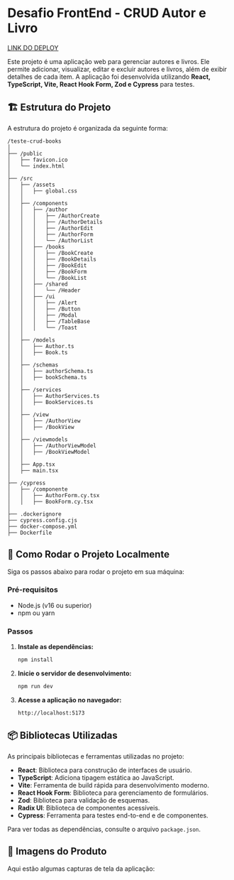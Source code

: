 # Desafio FrontEnd - CRUD Autor e Livro

[LINK DO DEPLOY](https://teste-crud-books.vercel.app)

Este projeto é uma aplicação web para gerenciar autores e livros. Ele permite adicionar, visualizar, editar e excluir autores e livros, além de exibir detalhes de cada item. A aplicação foi desenvolvida utilizando **React, TypeScript, Vite, React Hook Form, Zod e Cypress** para testes.

## 🏗️ Estrutura do Projeto
A estrutura do projeto é organizada da seguinte forma:

```
/teste-crud-books
│
├── /public
│   ├── favicon.ico
│   └── index.html
│
├── /src
│   ├── /assets
│   │   ├── global.css
│   │
│   ├── /components
│   │   ├── /author
│   │   │   ├── /AuthorCreate
│   │   │   ├── /AuthorDetails
│   │   │   ├── /AuthorEdit
│   │   │   ├── /AuthorForm
│   │   │   └── /AuthorList
│   │   ├── /books
│   │   │   ├── /BookCreate
│   │   │   ├── /BookDetails
│   │   │   ├── /BookEdit
│   │   │   ├── /BookForm
│   │   │   └── /BookList
│   │   ├── /shared
│   │   │   └── /Header
│   │   ├── /ui
│   │   │   ├── /Alert
│   │   │   ├── /Button
│   │   │   ├── /Modal
│   │   │   ├── /TableBase
│   │   │   └── /Toast
│   │
│   ├── /models
│   │   ├── Author.ts
│   │   ├── Book.ts
│   │
│   ├── /schemas
│   │   ├── authorSchema.ts
│   │   ├── bookSchema.ts
│   │
│   ├── /services
│   │   ├── AuthorServices.ts
│   │   ├── BookServices.ts
│   │
│   ├── /view
│   │   ├── /AuthorView
│   │   ├── /BookView
│   │
│   ├── /viewmodels
│   │   ├── /AuthorViewModel
│   │   ├── /BookViewModel
│   │
│   ├── App.tsx
│   ├── main.tsx
│
├── /cypress
│   ├── /componente
│   │   ├── AuthorForm.cy.tsx
│   │   ├── BookForm.cy.tsx
│
├── .dockerignore
├── cypress.config.cjs
├── docker-compose.yml
├── Dockerfile
```

## 🚀 Como Rodar o Projeto Localmente
Siga os passos abaixo para rodar o projeto em sua máquina:

### **Pré-requisitos**
- Node.js (v16 ou superior)
- npm ou yarn

### **Passos**

1. **Instale as dependências:**
   ```bash
   npm install
   ```
2. **Inicie o servidor de desenvolvimento:**
   ```bash
   npm run dev
   ```
3. **Acesse a aplicação no navegador:**
   ```
   http://localhost:5173
   ```

## 📦 Bibliotecas Utilizadas
As principais bibliotecas e ferramentas utilizadas no projeto:

- **React**: Biblioteca para construção de interfaces de usuário.
- **TypeScript**: Adiciona tipagem estática ao JavaScript.
- **Vite**: Ferramenta de build rápida para desenvolvimento moderno.
- **React Hook Form**: Biblioteca para gerenciamento de formulários.
- **Zod**: Biblioteca para validação de esquemas.
- **Radix UI**: Biblioteca de componentes acessíveis.
- **Cypress**: Ferramenta para testes end-to-end e de componentes.

Para ver todas as dependências, consulte o arquivo `package.json`.

## 🎨 Imagens do Produto
Aqui estão algumas capturas de tela da aplicação:



